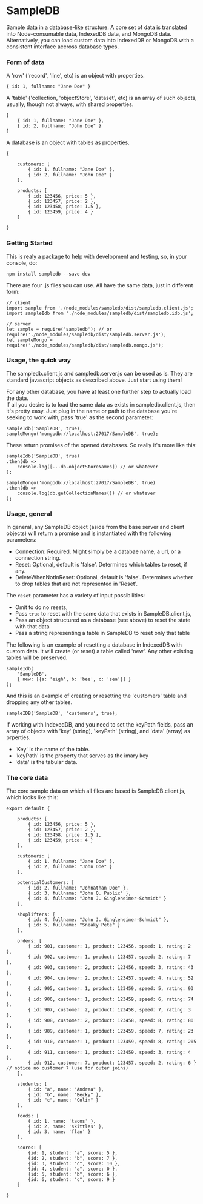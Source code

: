 # SampleDB

Sample data in a database-like structure.  A core set of data is translated 
into Node-consumable data, IndexedDB data, and MongoDB data.  Alternatively,
you can load custom data into IndexedDB or MongoDB with a consistent interface
accross database types.  

### Form of data

A 'row' ('record', 'line', etc) is an object with properties.

    { id: 1, fullname: "Jane Doe" }

A 'table' ('collection, 'objectStore', 'dataset', etc) is an array of 
such objects, usually, though not always, with shared properties.

    [
        { id: 1, fullname: "Jane Doe" },
        { id: 2, fullname: "John Doe" }
    ]  

A database is an object with tables as properties. 

    {

        customers: [
            { id: 1, fullname: "Jane Doe" },
            { id: 2, fullname: "John Doe" }
        ],

        products: [
            { id: 123456, price: 5 },
            { id: 123457, price: 2 },
            { id: 123458, price: 1.5 },
            { id: 123459, price: 4 }
        ]

    }

### Getting Started

This is realy a package to help with development and testing, so, in your
console, do:

    npm install sampledb --save-dev

There are four .js files you can use.  All have the same data, just in different form:

    // client
    import sample from './node_modules/sampledb/dist/sampledb.client.js'; 
    import sampleIdb from './node_modules/sampledb/dist/sampledb.idb.js';

    // server
    let sample = require('sampledb'); // or require('./node_modules/sampledb/dist/sampledb.server.js');
    let sampleMongo = require('./node_modules/sampledb/dist/sampledb.mongo.js');

### Usage, the quick way

The sampledb.client.js and sampledb.server.js can be used as is.  They are standard
javascript objects as described above.  Just start using them!

For any other database, you have at least one further step to actually load the data.  
If all you desire is to load the same data as exists in sampledb.client.js, then 
it's pretty easy.  Just plug in the name or path to the database you're seeking to 
work with, pass 'true' as the second parameter:

    sampleIdb('SampleDB', true);
    sampleMongo('mongodb://localhost:27017/SampleDB', true);

These return promises of the opened databases.  So really it's more like this:

    sampleIdb('SampleDB', true)
    .then(db => 
        console.log([...db.objectStoreNames]) // or whatever
    );

    sampleMongo('mongodb://localhost:27017/SampleDB', true)
    .then(db =>
        console.log(db.getCollectionNames()) // or whatever
    );

### Usage, general

In general, any SampleDB object (aside from the base server and client objects) will return a promise and is instantiated with the following parameters:

- Connection: Required.  Might simply be a databae name, a url, or a connection string.  
- Reset: Optional, default is 'false'.  Determines which tables to reset, if any.
- DeleteWhenNotInReset: Optional, default is 'false'.  Determines whether to drop tables 
  that are not represented in 'Reset'.  

The `reset` parameter has a variety of input possibilities:

- Omit to do no resets, 
- Pass `true` to reset with the same data that exists in SampleDB.client.js,
- Pass an object structured as a database (see above) to reset the state with that data
- Pass a string representing a table in SampleDB to reset only that table   

The following is an example of resetting a database in IndexedDB with custom data.  It
will create (or reset) a table called 'new'.  Any other existing tables will be preserved.

    sampleIdb(
        'SampleDB', 
        { new: [{a: 'eigh', b: 'bee', c: 'sea'}] }
    );

And this is an example of creating or resetting the 'customers' table and dropping any other
tables.

    sampleIDB('SampleDB', 'customers', true);

If working with IndexedDB, and you need to set the keyPath fields, pass an array of 
objects with 'key' (string), 'keyPath' (string), and 'data' (array) as prperties.  

- 'Key' is the name of the table.
- 'keyPath' is the property that serves as the imary key
- 'data' is the tabular data.  

### The core data

The core sample data on which all files are based is SampleDB.client.js, which looks like this:

    export default {

        products: [
            { id: 123456, price: 5 },
            { id: 123457, price: 2 },
            { id: 123458, price: 1.5 },
            { id: 123459, price: 4 }
        ],        

        customers: [
            { id: 1, fullname: "Jane Doe" },
            { id: 2, fullname: "John Doe" }
        ],  

        potentialCustomers: [
            { id: 2, fullname: "Johnathan Doe" },
            { id: 3, fullname: "John Q. Public" },
            { id: 4, fullname: "John J. Gingleheimer-Schmidt" }
        ],

        shoplifters: [
            { id: 4, fullname: "John J. Gingleheimer-Schmidt" },
            { id: 5, fullname: "Sneaky Pete" }
        ],

        orders: [
            { id: 901, customer: 1, product: 123456, speed: 1, rating: 2 },
            { id: 902, customer: 1, product: 123457, speed: 2, rating: 7 },
            { id: 903, customer: 2, product: 123456, speed: 3, rating: 43 },
            { id: 904, customer: 2, product: 123457, speed: 4, rating: 52 },
            { id: 905, customer: 1, product: 123459, speed: 5, rating: 93 },
            { id: 906, customer: 1, product: 123459, speed: 6, rating: 74 },
            { id: 907, customer: 2, product: 123458, speed: 7, rating: 3 },
            { id: 908, customer: 2, product: 123458, speed: 8, rating: 80 },
            { id: 909, customer: 1, product: 123459, speed: 7, rating: 23 },
            { id: 910, customer: 1, product: 123459, speed: 8, rating: 205 },
            { id: 911, customer: 1, product: 123459, speed: 3, rating: 4 },
            { id: 912, customer: 7, product: 123457, speed: 2, rating: 6 } // notice no customer 7 (use for outer joins)
        ],    

        students: [
            { id: "a", name: "Andrea" },
            { id: "b", name: "Becky" },
            { id: "c", name: "Colin" }
        ],

        foods: [
            { id: 1, name: 'tacos' },
            { id: 2, name: 'skittles' },
            { id: 3, name: 'flan' }
        ],

        scores: [
            {id: 1, student: "a", score: 5 },
            {id: 2, student: "b", score: 7 },
            {id: 3, student: "c", score: 10 },
            {id: 4, student: "a", score: 0 },
            {id: 5, student: "b", score: 6 },
            {id: 6, student: "c", score: 9 }
        ]

    }


